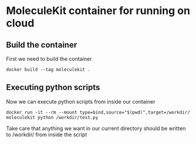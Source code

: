 # MoleculeKit container for running on cloud

## Build the container

First we need to build the container

```
docker build --tag moleculekit .
```

## Executing python scripts

Now we can execute python scripts from inside our container

```
docker run -it --rm --mount type=bind,source="$(pwd)",target=/workdir/ moleculekit python /workdir/test.py
```

Take care that anything we want in our current directory should be written to /workdir/ from inside the script
